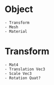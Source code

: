 # Object
    - Transform
    - Mesh
    - Material

# Transform
    - Mat4 
    - Translation Vec3
    - Scale Vec3
    - Rotation Quat?
